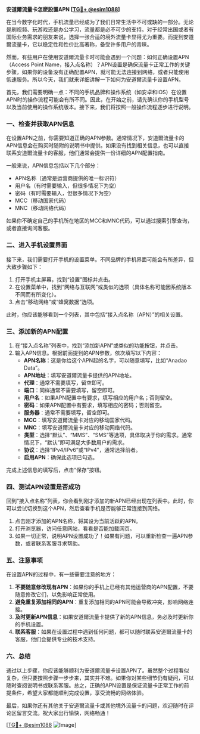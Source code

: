 **安道爾流量卡怎麽設置APN [[TG💪+ @esim1088](https://t.me/s/esim1088)]**

在当今数字化时代，手机流量已经成为了我们日常生活中不可或缺的一部分。无论是刷视频、玩游戏还是办公学习，流量都是必不可少的支持。对于经常出国或者有国际业务需求的朋友来说，选择一张合适的境外流量卡显得尤为重要。而提到安道爾流量卡，它以稳定性和性价比高著称，备受许多用户的青睐。

然而，有些用户在使用安道爾流量卡时可能会遇到一个问题：如何正确设置APN（Access Point Name，接入点名称）？APN设置是确保流量卡正常工作的关键步骤，如果你的设备没有正确配置APN，就可能无法连接到网络，或者只能使用低速服务。所以今天，我们就来详细讲解一下如何为安道爾流量卡设置APN。

首先，我们需要明确一点：不同的手机品牌和操作系统（如安卓和iOS）在设置APN时的操作流程可能会有所不同。因此，在开始之前，请先确认你的手机型号以及当前使用的操作系统版本。接下来，我们将按照一般操作流程逐步进行说明。

### **一、检查并获取APN信息**

在设置APN之前，你需要知道正确的APN参数。通常情况下，安道爾流量卡的APN信息会在购买时随附的说明书中提供。如果没有找到相关信息，也可以直接联系安道爾流量卡的客服，他们通常会提供一份详细的APN配置指南。

一般来说，APN信息包括以下几个部分：
- APN名称（通常是运营商提供的唯一标识符）
- 用户名（有时需要输入，但很多情况下为空）
- 密码（有时需要输入，但很多情况下为空）
- MCC（移动国家代码）
- MNC（移动网络代码）

如果你不确定自己的手机所在地区的MCC和MNC代码，可以通过搜索引擎查询，或者直接询问客服。

### **二、进入手机设置界面**

接下来，我们需要打开手机的设置菜单。不同品牌的手机界面可能会有所差异，但大致步骤如下：

1. 打开手机主屏幕，找到“设置”图标并点击。
2. 在设置菜单中，找到“网络与互联网”或类似的选项（具体名称可能因系统版本不同而有所变化）。
3. 点击“移动网络”或“蜂窝数据”选项。

此时，你应该能够看到一个列表，其中包括“接入点名称（APN）”的相关设置。

### **三、添加新的APN配置**

1. 在“接入点名称”列表中，找到“添加新APN”或类似的功能按钮，并点击。
2. 输入APN信息。根据前面提到的APN参数，依次填写以下内容：
   - **APN名称**：这是你给这个APN起的名字，可以随意填写，比如“Anadao Data”。
   - **APN地址**：填写安道爾流量卡提供的APN地址。
   - **代理**：通常不需要填写，留空即可。
   - **端口**：同样通常不需要填写，留空即可。
   - **用户名**：如果APN配置中有要求，填写相应的用户名；否则留空。
   - **密码**：如果APN配置中有要求，填写相应的密码；否则留空。
   - **服务器**：通常不需要填写，留空即可。
   - **MCC**：填写安道爾流量卡对应的移动国家代码。
   - **MNC**：填写安道爾流量卡对应的移动网络代码。
   - **类型**：选择“默认”、“MMS”、“SMS”等选项，具体取决于你的需求。通常情况下，“默认”即可满足大多数用户的需求。
   - **协议**：选择“IPv4/IPv6”或“IPv4”，通常选择前者。
   - **启用APN**：确保此选项已勾选。

完成上述信息的填写后，点击“保存”按钮。

### **四、测试APN设置是否成功**

回到“接入点名称”列表，你会看到刚才添加的新APN已经出现在列表中。此时，你可以尝试切换到这个APN，然后查看手机是否能够正常连接到网络。

1. 点击刚才添加的APN名称，将其设为当前活跃的APN。
2. 打开浏览器，访问任意网站，看看是否能加载网页。
3. 如果一切正常，说明APN设置成功了！如果有问题，可以重新检查一遍APN参数，或者联系客服寻求帮助。

### **五、注意事项**

在设置APN的过程中，有一些需要注意的地方：

1. **不要随意修改现有APN**：如果你的手机上已经有其他运营商的APN配置，不要随意修改它们，以免影响正常使用。
2. **避免重复添加相同的APN**：重复添加相同的APN可能会导致冲突，影响网络连接。
3. **及时更新APN信息**：如果安道爾流量卡提供了新的APN信息，务必及时更新你的手机设置。
4. **联系客服**：如果在设置过程中遇到任何问题，都可以随时联系安道爾流量卡的客服，他们会提供专业的技术支持。

### **六、总结**

通过以上步骤，你应该能够顺利为安道爾流量卡设置APN了。虽然整个过程看似复杂，但只要按照步骤一步步来，其实并不难。如果你对某些细节仍有疑问，可以随时查阅说明书或联系客服。总之，正确的APN设置是保证流量卡正常工作的前提条件，希望大家都能顺利完成设置，享受流畅的网络体验。

最后，如果你还有其他关于安道爾流量卡或其他境外流量卡的问题，欢迎随时在评论区留言交流。祝大家出行愉快，网络畅通！

[[TG💪+ @esim1088](https://t.me/s/esim1088) ![Image](https://i.postimg.cc/4NQfJmqS/Snipaste-2025-05-13-00-14-12.png)]